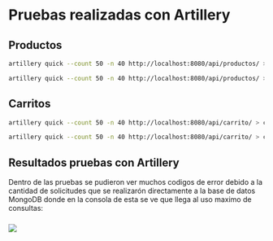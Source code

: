 # Pruebas realizadas con Artillery
## Productos
```bash
artillery quick --count 50 -n 40 http://localhost:8080/api/productos/ > products_cluster.txt
```
```bash
artillery quick --count 50 -n 40 http://localhost:8080/api/productos/ > products_fork.txt
```
## Carritos
```bash
artillery quick --count 50 -n 40 http://localhost:8080/api/carrito/ > car_cluster.txt
```
```bash
artillery quick --count 50 -n 40 http://localhost:8080/api/carrito/ > car_fork.txt
```
## Resultados pruebas con Artillery
Dentro de las pruebas se pudieron ver muchos codigos de error debido a la cantidad de solicitudes que se realizarón directamente a la base de datos MongoDB donde en la consola de esta se ve que llega al uso maximo de consultas:
###
![](https://i.imgur.com/5FJl9Oz.jpg)
